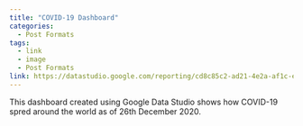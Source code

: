 ```yaml
---
title: "COVID-19 Dashboard"
categories:
  - Post Formats
tags:
  - link
  - image
  - Post Formats
link: https://datastudio.google.com/reporting/cd8c85c2-ad21-4e2a-af1c-e720150fea13
---
```


This dashboard created using Google Data Studio shows how COVID-19 spred around the world as of 26th December 2020.
